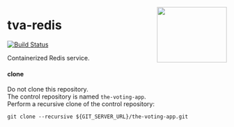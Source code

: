 <img src="http://45.media.tumblr.com/192caecd5bc9b8c52d750d46432e1bde/tumblr_n6fzmszKS31sig4pbo1_500.gif"
  align="right" border="0" width="160" height="128" />

# tva-redis

[![Build Status](https://travis-ci.org/h0tbird/tva-redis.svg?branch=master)](https://travis-ci.org/h0tbird/tva-redis)

Containerized Redis service.

#### clone

Do not clone this repository.  
The control repository is named `the-voting-app`.  
Perform a recursive clone of the control repository:

```
git clone --recursive ${GIT_SERVER_URL}/the-voting-app.git
```
